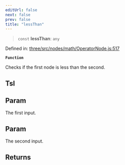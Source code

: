 ```yaml
---
editUrl: false
next: false
prev: false
title: "lessThan"
---
```


> `const` **lessThan**: `any`

Defined in: [three/src/nodes/math/OperatorNode.js:517](https://github.com/DefinitelyMaybe/three-i18n/blob/fa57b79433d1c349ffb23a78727299c8d4190136/three/src/nodes/math/OperatorNode.js#L517)

**`Function`**

Checks if the first node is less than the second.

## Tsl

## Param

The first input.

## Param

The second input.

## Returns
